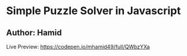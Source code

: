 # Simple Puzzle Solver in Javascript

## Author: Hamid

Live Preview: https://codepen.io/mhamid49/full/QWbzYXa
